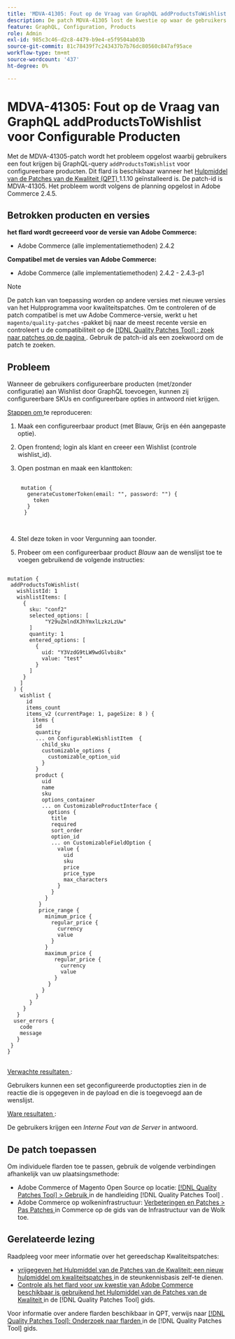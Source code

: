 ```yaml
---
title: 'MDVA-41305: Fout op de Vraag van GraphQL addProductsToWishlist voor Configurable Producten'
description: De patch MDVA-41305 lost de kwestie op waar de gebruikers een fout op de vraag van GraphQL "addProductsToWishlist"voor configureerbare producten krijgen. Deze patch is beschikbaar wanneer [Quality Patches Tool (QPT)] (https://experienceleague.adobe.com/en/docs/commerce-knowledge-base/kb/announcements/commerce-announcements/magento-quality-patches-released-new-tool-to-self-serve-quality-patches) 1.1.10 is geïnstalleerd. De patch-id is MDVA-41305. Het probleem wordt volgens de planning opgelost in Adobe Commerce 2.4.5.
feature: GraphQL, Configuration, Products
role: Admin
exl-id: 985c3c46-d2c8-4479-b9e4-e5f9504ab03b
source-git-commit: 81c78439f7c243437b7b76dc80560c847af95ace
workflow-type: tm+mt
source-wordcount: '437'
ht-degree: 0%

---
```


# MDVA-41305: Fout op de Vraag van GraphQL addProductsToWishlist voor Configurable Producten

Met de MDVA-41305-patch wordt het probleem opgelost waarbij gebruikers een fout krijgen bij GraphQL-query `addProductsToWishlist` voor configureerbare producten. Dit flard is beschikbaar wanneer het [ Hulpmiddel van de Patches van de Kwaliteit (QPT) ](https://experienceleague.adobe.com/en/docs/commerce-knowledge-base/kb/announcements/commerce-announcements/magento-quality-patches-released-new-tool-to-self-serve-quality-patches) 1.1.10 geïnstalleerd is. De patch-id is MDVA-41305. Het probleem wordt volgens de planning opgelost in Adobe Commerce 2.4.5.

## Betrokken producten en versies

**het flard wordt gecreeerd voor de versie van Adobe Commerce:**

* Adobe Commerce (alle implementatiemethoden) 2.4.2

**Compatibel met de versies van Adobe Commerce:**

* Adobe Commerce (alle implementatiemethoden) 2.4.2 - 2.4.3-p1

>[!NOTE]
>
>De patch kan van toepassing worden op andere versies met nieuwe versies van het Hulpprogramma voor kwaliteitspatches. Om te controleren of de patch compatibel is met uw Adobe Commerce-versie, werkt u het `magento/quality-patches` -pakket bij naar de meest recente versie en controleert u de compatibiliteit op de [[!DNL Quality Patches Tool] : zoek naar patches op de pagina ](https://experienceleague.adobe.com/en/docs/commerce-knowledge-base/kb/announcements/commerce-announcements/magento-quality-patches-released-new-tool-to-self-serve-quality-patches) . Gebruik de patch-id als een zoekwoord om de patch te zoeken.

## Probleem

Wanneer de gebruikers configureerbare producten (met/zonder configuratie) aan Wishlist door GraphQL toevoegen, kunnen zij configureerbare SKUs en configureerbare opties in antwoord niet krijgen.

<u> Stappen om </u> te reproduceren:

1. Maak een configureerbaar product (met Blauw, Grijs en één aangepaste optie).
1. Open frontend; login als klant en creeer een Wishlist (controle wishlist_id).
1. Open postman en maak een klanttoken:

   <pre>
    <code class="language-graphql">
    mutation {
      generateCustomerToken(email: "", password: "") {
        token
      }
     }
     </code>
     </pre>

1. Stel deze token in voor Vergunning aan toonder.
1. Probeer om een configureerbaar product *Blauw* aan de wenslijst toe te voegen gebruikend de volgende instructies:

<pre>
<code class="language-graphql">
mutation {
 addProductsToWishlist(
   wishlistId: 1
   wishlistItems: [
     {
       sku: "conf2"
       selected_options: [
            "Y29uZmlndXJhYmxlLzkzLzUw"
       ]
       quantity: 1
       entered_options: [
         {
           uid: "Y3VzdG9tLW9wdGlvbi8x"
           value: "test"
         }
       ]
     }
    ]
  ) {
    wishlist {
      id
      items_count
      items_v2 (currentPage: 1, pageSize: 8 ) {
        items {
         id
         quantity
         ... on ConfigurableWishlistItem  {
           child_sku
           customizable_options {
             customizable_option_uid
           }
         }
         product {
           uid
           name
           sku
           options_container
           ... on CustomizableProductInterface {
             options {
              title
              required
              sort_order
              option_id
              ... on CustomizableFieldOption {
                value {
                  uid
                  sku
                  price
                  price_type
                  max_characters
                }
              }
            }
          }
          price_range {
            minimum_price {
              regular_price {
                currency
                value
              }
            }
            maximum_price {
               regular_price {
                 currency
                 value
               }
             }
           }
         }
       }
     }
   }
  user_errors {
    code
    message
   }
 }
}
</code>
</pre>

<u> Verwachte resultaten </u>:

Gebruikers kunnen een set geconfigureerde productopties zien in de reactie die is opgegeven in de payload en die is toegevoegd aan de wenslijst.

<u> Ware resultaten </u>:

De gebruikers krijgen een *Interne Fout van de Server* in antwoord.

## De patch toepassen

Om individuele flarden toe te passen, gebruik de volgende verbindingen afhankelijk van uw plaatsingsmethode:

* Adobe Commerce of Magento Open Source op locatie: [[!DNL Quality Patches Tool]  > Gebruik ](/help/tools/quality-patches-tool/usage.md) in de handleiding [!DNL Quality Patches Tool] .
* Adobe Commerce op wolkeninfrastructuur: [ Verbeteringen en Patches > Pas Patches ](https://experienceleague.adobe.com/docs/commerce-cloud-service/user-guide/develop/upgrade/apply-patches.html) in Commerce op de gids van de Infrastructuur van de Wolk toe.

## Gerelateerde lezing

Raadpleeg voor meer informatie over het gereedschap Kwaliteitspatches:

* [ vrijgegeven het Hulpmiddel van de Patches van de Kwaliteit: een nieuw hulpmiddel om kwaliteitspatches ](https://experienceleague.adobe.com/en/docs/commerce-knowledge-base/kb/announcements/commerce-announcements/magento-quality-patches-released-new-tool-to-self-serve-quality-patches) in de steunkennisbasis zelf-te dienen.
* [ Controle als het flard voor uw kwestie van Adobe Commerce beschikbaar is gebruikend het Hulpmiddel van de Patches van de Kwaliteit ](/help/tools/quality-patches-tool/patches-available-in-qpt/check-patch-for-magento-issue-with-magento-quality-patches.md) in de [!DNL Quality Patches Tool] gids.

Voor informatie over andere flarden beschikbaar in QPT, verwijs naar [[!DNL Quality Patches Tool]: Onderzoek naar flarden ](https://experienceleague.adobe.com/tools/commerce-quality-patches/index.html) in de [!DNL Quality Patches Tool] gids.
